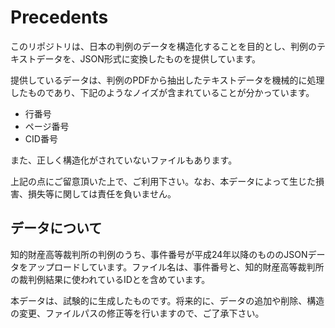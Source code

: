 # Precedents

このリポジトリは、日本の判例のデータを構造化することを目的とし、判例のテキストデータを、JSON形式に変換したものを提供しています。

提供しているデータは、判例のPDFから抽出したテキストデータを機械的に処理したものであり、下記のようなノイズが含まれていることが分かっています。

* 行番号
* ページ番号
* CID番号

また、正しく構造化がされていないファイルもあります。

上記の点にご留意頂いた上で、ご利用下さい。なお、本データによって生じた損害、損失等に関しては責任を負いません。

## データについて

知的財産高等裁判所の判例のうち、事件番号が平成24年以降のもののJSONデータをアップロードしています。ファイル名は、事件番号と、知的財産高等裁判所の裁判例結果に使われているIDとを含めています。

本データは、試験的に生成したものです。将来的に、データの追加や削除、構造の変更、ファイルパスの修正等を行いますので、ご了承下さい。